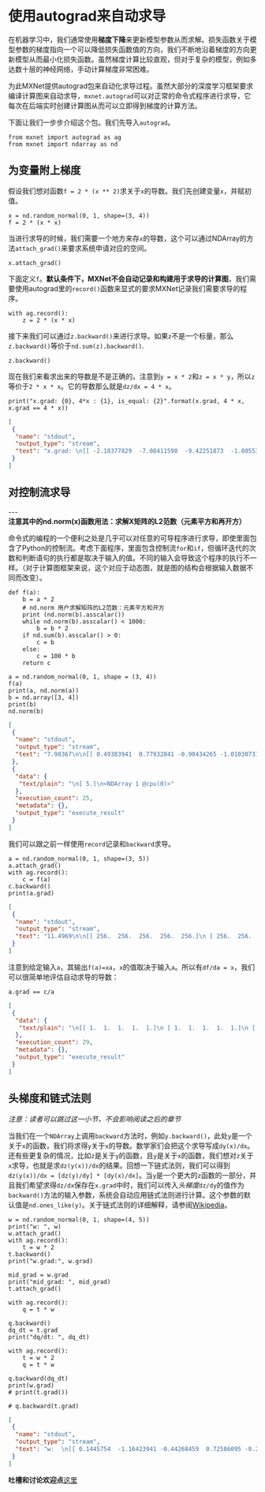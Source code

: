 # 使用autograd来自动求导

在机器学习中，我们通常使用**梯度下降**来更新模型参数从而求解。损失函数关于模型参数的梯度指向一个可以降低损失函数值的方向，我们不断地沿着梯度的方向更新模型从而最小化损失函数。虽然梯度计算比较直观，但对于复杂的模型，例如多达数十层的神经网络，手动计算梯度非常困难。

为此MXNet提供autograd包来自动化求导过程。虽然大部分的深度学习框架要求编译计算图来自动求导，`mxnet.autograd`可以对正常的命令式程序进行求导，它每次在后端实时创建计算图从而可以立即得到梯度的计算方法。

下面让我们一步步介绍这个包。我们先导入`autograd`。

```{.python .input  n=2}
from mxnet import autograd as ag
from mxnet import ndarray as nd
```

## 为变量附上梯度

假设我们想对函数`f = 2 * (x ** 2)`求关于`x`的导数。我们先创建变量`x`，并赋初值。

```{.python .input  n=5}
x = nd.random_normal(0, 1, shape=(3, 4))
f = 2 * (x * x)
```

当进行求导的时候，我们需要一个地方来存`x`的导数，这个可以通过NDArray的方法`attach_grad()`来要求系统申请对应的空间。

```{.python .input  n=6}
x.attach_grad()
```

下面定义`f`。**默认条件下，MXNet不会自动记录和构建用于求导的计算图**，我们需要使用autograd里的`record()`函数来显式的要求MXNet记录我们需要求导的程序。

```{.python .input  n=9}
with ag.record():
    z = 2 * (x * x)
```

接下来我们可以通过`z.backward()`来进行求导。如果`z`不是一个标量，那么`z.backward()`等价于`nd.sum(z).backward()`.

```{.python .input  n=10}
z.backward()
```

现在我们来看求出来的导数是不是正确的。注意到`y = x * 2`和`z = x * y`，所以`z`等价于`2 * x * x`。它的导数那么就是`dz/dx = 4 * x`。

```{.python .input  n=13}
print("x.grad: {0}, 4*x : {1}, is_equal: {2}".format(x.grad, 4 * x, x.grad == 4 * x))
```

```{.json .output n=13}
[
 {
  "name": "stdout",
  "output_type": "stream",
  "text": "x.grad: \n[[ -2.18377829  -7.08411598  -9.42251873  -1.80553794]\n [  2.16576099   2.31753445  10.7140255   -7.42432785]\n [  5.01853752  -7.90751839  -2.19509625  -0.83207703]]\n<NDArray 3x4 @cpu(0)>, 4*x : \n[[ -2.18377829  -7.08411598  -9.42251873  -1.80553794]\n [  2.16576099   2.31753445  10.7140255   -7.42432785]\n [  5.01853752  -7.90751839  -2.19509625  -0.83207703]]\n<NDArray 3x4 @cpu(0)>, is_equal: \n[[ 1.  1.  1.  1.]\n [ 1.  1.  1.  1.]\n [ 1.  1.  1.  1.]]\n<NDArray 3x4 @cpu(0)>\n"
 }
]
```

## 对控制流求导

--- **注意其中的nd.norm(x)函数用法：求解X矩阵的L2范数（元素平方和再开方）**

命令式的编程的一个便利之处是几乎可以对任意的可导程序进行求导，即使里面包含了Python的控制流。考虑下面程序，里面包含控制流`for`和`if`，但循环迭代的次数和判断语句的执行都是取决于输入的值。不同的输入会导致这个程序的执行不一样。（对于计算图框架来说，这个对应于动态图，就是图的结构会根据输入数据不同而改变）。

```{.python .input  n=25}
def f(a):
    b = a * 2
    # nd.norm 用户求解矩阵的L2范数：元素平方和开方
    print (nd.norm(b).asscalar())
    while nd.norm(b).asscalar() < 1000:
        b = b * 2
    if nd.sum(b).asscalar() > 0:
        c = b
    else:
        c = 100 * b
    return c
    
a = nd.random_normal(0, 1, shape = (3, 4))
f(a)
print(a, nd.norm(a))
b = nd.array([3, 4])        
print(b)
nd.norm(b)
```

```{.json .output n=25}
[
 {
  "name": "stdout",
  "output_type": "stream",
  "text": "7.98367\n\n[[ 0.49383941  0.77932841 -0.90434265 -1.01030731]\n [-1.21407938 -0.39157307  2.1564064   1.31661868]\n [ 1.09382224 -0.43292627  1.82714331  0.71535987]]\n<NDArray 3x4 @cpu(0)> \n[ 3.99183464]\n<NDArray 1 @cpu(0)>\n\n[ 3.  4.]\n<NDArray 2 @cpu(0)>\n"
 },
 {
  "data": {
   "text/plain": "\n[ 5.]\n<NDArray 1 @cpu(0)>"
  },
  "execution_count": 25,
  "metadata": {},
  "output_type": "execute_result"
 }
]
```

我们可以跟之前一样使用`record`记录和`backward`求导。

```{.python .input  n=28}
a = nd.random_normal(0, 1, shape=(3, 5))
a.attach_grad()
with ag.record():
    c = f(a)
c.backward()
print(a.grad)
```

```{.json .output n=28}
[
 {
  "name": "stdout",
  "output_type": "stream",
  "text": "11.4969\n\n[[ 256.  256.  256.  256.  256.]\n [ 256.  256.  256.  256.  256.]\n [ 256.  256.  256.  256.  256.]]\n<NDArray 3x5 @cpu(0)>\n"
 }
]
```

注意到给定输入`a`，其输出`f(a)=xa`，`x`的值取决于输入`a`。所以有`df/da = x`，我们可以很简单地评估自动求导的导数：

```{.python .input  n=29}
a.grad == c/a
```

```{.json .output n=29}
[
 {
  "data": {
   "text/plain": "\n[[ 1.  1.  1.  1.  1.]\n [ 1.  1.  1.  1.  1.]\n [ 1.  1.  1.  1.  1.]]\n<NDArray 3x5 @cpu(0)>"
  },
  "execution_count": 29,
  "metadata": {},
  "output_type": "execute_result"
 }
]
```

## 头梯度和链式法则

*注意：读者可以跳过这一小节，不会影响阅读之后的章节*

当我们在一个`NDArray`上调用`backward`方法时，例如`y.backward()`，此处`y`是一个关于`x`的函数，我们将求得`y`关于`x`的导数。数学家们会把这个求导写成`dy(x)/dx`。还有些更复杂的情况，比如`z`是关于`y`的函数，且`y`是关于`x`的函数，我们想对`z`关于`x`求导，也就是求`dz(y(x))/dx`的结果。回想一下链式法则，我们可以得到`dz(y(x))/dx = [dz(y)/dy] * [dy(x)/dx]`。当`y`是一个更大的`z`函数的一部分，并且我们希望求得`dz/dx`保存在`x.grad`中时，我们可以传入*头梯度*`dz/dy`的值作为`backward()`方法的输入参数，系统会自动应用链式法则进行计算。这个参数的默认值是`nd.ones_like(y)`。关于链式法则的详细解释，请参阅[Wikipedia](https://en.wikipedia.org/wiki/Chain_rule)。

```{.python .input  n=64}
w = nd.random_normal(0, 1, shape=(4, 5))
print("w: ", w)
w.attach_grad()
with ag.record():
    t = w * 2
t.backward()
print("w.grad:", w.grad)

mid_grad = w.grad
print("mid_grad: ", mid_grad)
t.attach_grad()

with ag.record():
    q = t * w
    
q.backward()
dq_dt = t.grad
print("dq/dt: ", dq_dt)

with ag.record():
    t = w * 2 
    q = t * w

q.backward(dq_dt)
print(w.grad)
# print(t.grad())

# q.backward(t.grad)
```

```{.json .output n=64}
[
 {
  "name": "stdout",
  "output_type": "stream",
  "text": "w:  \n[[ 0.1445754  -1.16423941 -0.44268459  0.72586095 -0.28939304]\n [ 0.08320015  1.06716168 -1.01652586 -0.22410059 -0.01811522]\n [-0.06476638 -0.24186628  1.3266871   2.52263689  0.65253955]\n [-0.21464504 -0.88811821  0.00586208 -0.30177689 -1.11130965]]\n<NDArray 4x5 @cpu(0)>\nw.grad: \n[[ 2.  2.  2.  2.  2.]\n [ 2.  2.  2.  2.  2.]\n [ 2.  2.  2.  2.  2.]\n [ 2.  2.  2.  2.  2.]]\n<NDArray 4x5 @cpu(0)>\nmid_grad:  \n[[ 2.  2.  2.  2.  2.]\n [ 2.  2.  2.  2.  2.]\n [ 2.  2.  2.  2.  2.]\n [ 2.  2.  2.  2.  2.]]\n<NDArray 4x5 @cpu(0)>\ndq/dt:  \n[[ 0.1445754  -1.16423941 -0.44268459  0.72586095 -0.28939304]\n [ 0.08320015  1.06716168 -1.01652586 -0.22410059 -0.01811522]\n [-0.06476638 -0.24186628  1.3266871   2.52263689  0.65253955]\n [-0.21464504 -0.88811821  0.00586208 -0.30177689 -1.11130965]]\n<NDArray 4x5 @cpu(0)>\n\n[[  8.36081877e-02   5.42181349e+00   7.83878565e-01   2.10749650e+00\n    3.34993333e-01]\n [  2.76890602e-02   4.55533600e+00   4.13329935e+00   2.00884297e-01\n    1.31264434e-03]\n [  1.67787336e-02   2.33997181e-01   7.04039478e+00   2.54547882e+01\n    1.70323145e+00]\n [  1.84289977e-01   3.15501571e+00   1.37455994e-04   3.64277154e-01\n    4.94003630e+00]]\n<NDArray 4x5 @cpu(0)>\n"
 }
]
```

**吐槽和讨论欢迎点**[这里](https://discuss.gluon.ai/t/topic/744)
